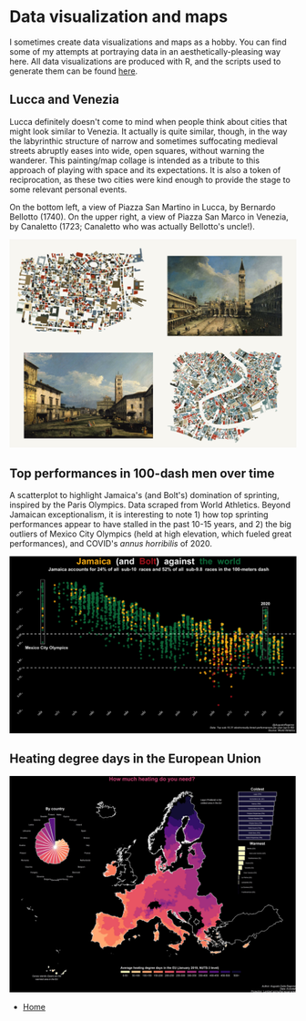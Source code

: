 # Data visualization and maps

I sometimes create data visualizations and maps as a hobby. You can find some of my attempts at portraying data in an aesthetically-pleasing way here. All data visualizations are produced with R, and the scripts used to generate them can be found [here](https://github.com/ADR1993/heterogony-of-ends).  

## Lucca and Venezia

Lucca definitely doesn't come to mind when people think about cities that might look similar to Venezia. It actually is quite similar, though, in the way the labyrinthic structure of narrow and sometimes suffocating medieval streets abruptly eases into wide, open squares, without warning the wanderer. This painting/map collage is intended as a tribute to this approach of playing with space and its expectations. It is also a token of reciprocation, as these two cities were kind enough to provide the stage to some relevant personal events. 

On the bottom left, a view of Piazza San Martino in Lucca, by Bernardo Bellotto (1740).
On the upper right, a view of Piazza San Marco in Venezia, by Canaletto (1723; Canaletto who was actually Bellotto's uncle!).

![Heating degree days](assets/lucca_venezia_plot.png)

## Top performances in 100-dash men over time

A scatterplot to highlight Jamaica's (and Bolt's) domination of sprinting, inspired by the Paris Olympics. Data scraped from World Athletics. Beyond Jamaican exceptionalism, it is interesting to note 1) how top sprinting performances appear to have stalled in the past 10-15 years, and 2) the big outliers of Mexico City Olympics (held at high elevation, which fueled great performances), and COVID's *annus horribilis* of 2020.

![100m performances](assets/100m_dash.png)

## Heating degree days in the European Union

![Heating degree days](assets/heating_map.jpg)

- [Home](README.md)
